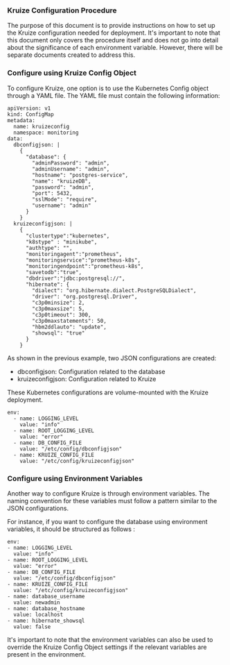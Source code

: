 ### **Kruize Configuration Procedure**

The purpose of this document is to provide instructions on how to set up the Kruize configuration needed for deployment.
It's important to note that this document only covers the procedure itself and does not go into detail about the
significance of each environment variable. However, there will be separate documents created to address this.

### **Configure using Kruize Config Object**

To configure Kruize, one option is to use the Kubernetes Config object through a YAML file. The YAML file must contain
the following information:

```
apiVersion: v1
kind: ConfigMap
metadata:
  name: kruizeconfig
  namespace: monitoring
data:
  dbconfigjson: |
    {
      "database": {
        "adminPassword": "admin",
        "adminUsername": "admin",
        "hostname": "postgres-service",
        "name": "kruizeDB",
        "password": "admin",
        "port": 5432,
        "sslMode": "require",
        "username": "admin"
      }
    }
  kruizeconfigjson: |
    {
      "clustertype":"kubernetes",
      "k8stype" : "minikube",
      "authtype": "",
      "monitoringagent":"prometheus",
      "monitoringservice":"prometheus-k8s",
      "monitoringendpoint":"prometheus-k8s",
      "savetodb":"true",
      "dbdriver":"jdbc:postgresql://",
      "hibernate": {
        "dialect": "org.hibernate.dialect.PostgreSQLDialect",
        "driver": "org.postgresql.Driver",
        "c3p0minsize": 2,
        "c3p0maxsize": 5,
        "c3p0timeout": 300,
        "c3p0maxstatements": 50,
        "hbm2ddlauto": "update",
        "showsql": "true"
      }
    }
```

As shown in the previous example, two JSON configurations are created:

* dbconfigjson: Configuration related to the database
* kruizeconfigjson: Configuration related to Kruize

These Kubernetes configurations are volume-mounted with the Kruize deployment.

```
env:
  - name: LOGGING_LEVEL
    value: "info"
  - name: ROOT_LOGGING_LEVEL
    value: "error"
  - name: DB_CONFIG_FILE
    value: "/etc/config/dbconfigjson"
  - name: KRUIZE_CONFIG_FILE
    value: "/etc/config/kruizeconfigjson"
```

### **Configure using Environment Variables**

Another way to configure Kruize is through environment variables. The naming convention for these variables must follow
a pattern similar to the JSON configurations.

For instance, if you want to configure the database using environment variables, it should be structured as follows :

```
env:
- name: LOGGING_LEVEL 
  value: "info"
- name: ROOT_LOGGING_LEVEL 
  value: "error"
- name: DB_CONFIG_FILE 
  value: "/etc/config/dbconfigjson"
- name: KRUIZE_CONFIG_FILE 
  value: "/etc/config/kruizeconfigjson"
- name: database_username 
  value: newadmin
- name: database_hostname 
  value: localhost
- name: hibernate_showsql 
  value: false
```

It's important to note that the environment variables can also be used to override the Kruize Config Object settings if
the relevant variables are present in the environment.


